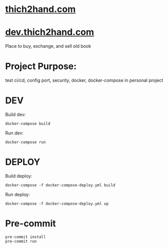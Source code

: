 # [thich2hand.com](https://thich2hand.com)
# [dev.thich2hand.com](https://dev.thich2hand.com)


Place to buy, exchange, and sell old book

Project Purpose:
============================
test ci/cd, config port, security, docker, docker-compose in personal project

DEV
============================

Build dev:
```shell
docker-compose build
```
Run dev:
```shell
docker-compose run
```

DEPLOY
============================

Build deploy:
```shell
docker-compose -f docker-compose-deploy.yml build
```
Run deploy:
```shell
docker-compose -f docker-compose-deploy.yml up
```


# Pre-commit
```
pre-commit install
pre-commit run
```
